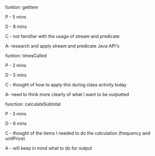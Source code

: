funtion: getItem

P - 5 mins

D - 8 mins

C - not familliar with the usage of stream and predicate

A- research and apply stream and predicate Java API's


funtion: timesCalled

P - 2 mins

D - 5 mins

C - thought of how to apply this during class activity today

A- need to think more clearly of what I want to be outputted


function: calculateSubtotal

P - 3 mins

D - 6 mins

C - thought of the items I needed to do the calculation (frequency and unitPrice)

A - will keep in mind what to do for output
